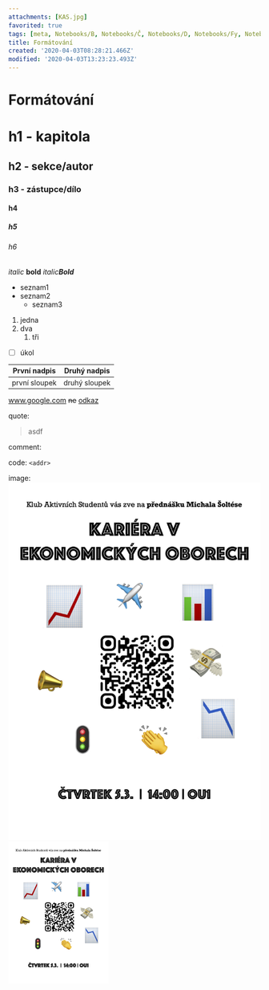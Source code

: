 ```yaml
---
attachments: [KAS.jpg]
favorited: true
tags: [meta, Notebooks/B, Notebooks/Č, Notebooks/D, Notebooks/Fy, Notebooks/Hv, Notebooks/Sv, Notebooks/Z]
title: Formátování
created: '2020-04-03T08:28:21.466Z'
modified: '2020-04-03T13:23:23.493Z'
---
```


# Formátování
# h1 - kapitola
## h2 - sekce/autor
### h3 - zástupce/dílo
#### h4
##### h5
###### h6 

_italic_
__bold__
_italic**Bold**_

* seznam1
* seznam2
  * seznam3

1. jedna
1. dva
    1. tři

- [ ] úkol

První nadpis | Druhý nadpis
----- | -----
první sloupek | druhý sloupek

www.google.com
~~ne~~
[odkaz](net.rblazek.cz)

quote:
>asdf

comment:
<addr>

code:
`<addr>`

image:
![KAS](../attachments/KAS.jpg)
<img src=../attachments/KAS.jpg alt=KAS style="width:200px" align="middle"/>

